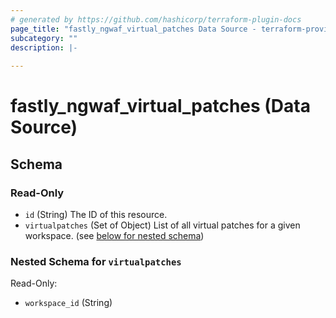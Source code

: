 ```yaml
---
# generated by https://github.com/hashicorp/terraform-plugin-docs
page_title: "fastly_ngwaf_virtual_patches Data Source - terraform-provider-fastly"
subcategory: ""
description: |-
  
---
```


# fastly_ngwaf_virtual_patches (Data Source)





<!-- schema generated by tfplugindocs -->
## Schema

### Read-Only

- `id` (String) The ID of this resource.
- `virtualpatches` (Set of Object) List of all virtual patches for a given workspace. (see [below for nested schema](#nestedatt--virtualpatches))

<a id="nestedatt--virtualpatches"></a>
### Nested Schema for `virtualpatches`

Read-Only:

- `workspace_id` (String)
